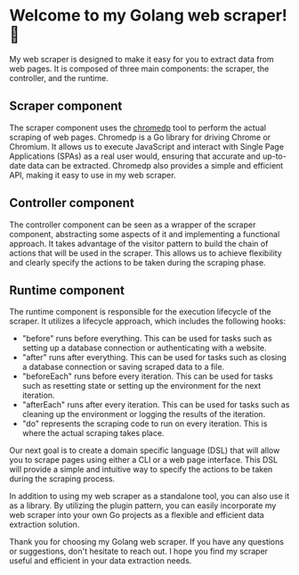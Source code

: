 # Welcome to my Golang web scraper!👋

My web scraper is designed to make it easy for you to extract data from web pages. It is composed of three main components: the scraper, the controller, and the runtime.

## Scraper component

The scraper component uses the [chromedp](https://github.com/chromedp/chromedp) tool to perform the actual scraping of web pages. Chromedp is a Go library for driving Chrome or Chromium. It allows us to execute JavaScript and interact with Single Page Applications (SPAs) as a real user would, ensuring that accurate and up-to-date data can be extracted. Chromedp also provides a simple and efficient API, making it easy to use in my web scraper.

## Controller component

The controller component can be seen as a wrapper of the scraper component, abstracting some aspects of it and implementing a functional approach. It takes advantage of the visitor pattern to build the chain of actions that will be used in the scraper. This allows us to achieve flexibility and clearly specify the actions to be taken during the scraping phase.

## Runtime component

The runtime component is responsible for the execution lifecycle of the scraper. It utilizes a lifecycle approach, which includes the following hooks:

* "before" runs before everything. This can be used for tasks such as setting up a database connection or authenticating with a website.
* "after" runs after everything. This can be used for tasks such as closing a database connection or saving scraped data to a file.
* "beforeEach" runs before every iteration. This can be used for tasks such as resetting state or setting up the environment for the next iteration.
* "afterEach" runs after every iteration. This can be used for tasks such as cleaning up the environment or logging the results of the iteration.
* "do" represents the scraping code to run on every iteration. This is where the actual scraping takes place.

Our next goal is to create a domain specific language (DSL) that will allow you to scrape pages using either a CLI or a web page interface. This DSL will provide a simple and intuitive way to specify the actions to be taken during the scraping process.

In addition to using my web scraper as a standalone tool, you can also use it as a library. By utilizing the plugin pattern, you can easily incorporate my web scraper into your own Go projects as a flexible and efficient data extraction solution.

Thank you for choosing my Golang web scraper. If you have any questions or suggestions, don't hesitate to reach out. I hope you find my scraper useful and efficient in your data extraction needs.